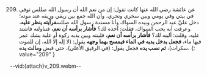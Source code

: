 209. عن عائشة رضي الله عنها كانت تقول: إن من نعم الله أن رسول الله صللس توفي في بيتي وفي يومي وبين سحري ونحري، وأن الله جمع بين ريقي وريقه عند موته؛ دخل عليَّ عبد الرحمن وبيده السواك وأنا مسندة رسول الله صللس**فرأيته ينظر عليه**، وعرفت أنه يحب السواك، فقلت: آخذه لك؟ **فأشار برأسه أن نعم،** فتناولته فاشتد عليه، وقلت: ألينه لك؟ **فأشار برأسه أن نعم،** فلينته وبين يديه ركوة أو علبة يشك عمر فيها ماء، **فجعل يدخل يديه في الماء فيمسح بهما وجهه** يقول: (لا إله إلا الله، إن للموت سكرات)، **ثم نصب يده** فجعل يقول: (في الرفيق الأعلى)، حتى قبض **ومالت يده.**
{: value="209" }

--vid:{attach}v_209.webm--
